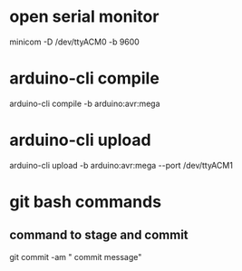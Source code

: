 # open serial monitor

minicom -D /dev/ttyACM0  -b 9600

# arduino-cli compile

arduino-cli compile  -b arduino:avr:mega 

# arduino-cli upload

arduino-cli  upload -b arduino:avr:mega --port /dev/ttyACM1




# git bash commands

## command to stage and commit

 git commit -am " commit message"